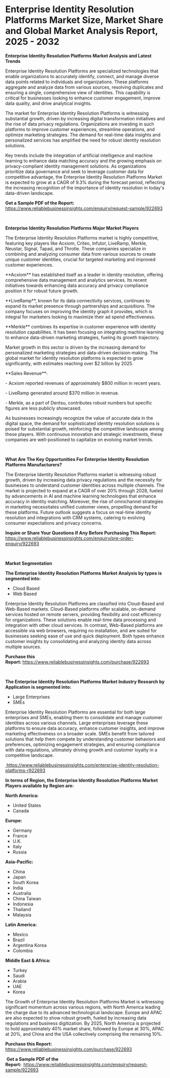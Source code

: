<p><h1>Enterprise Identity Resolution Platforms Market Size, Market Share and Global Market Analysis Report, 2025 - 2032</h1></p><p><strong>Enterprise Identity Resolution Platforms Market Analysis and Latest Trends</strong></p>
<p><p>Enterprise Identity Resolution Platforms are specialized technologies that enable organizations to accurately identify, connect, and manage diverse data points related to individuals and organizations. These platforms aggregate and analyze data from various sources, resolving duplicates and ensuring a single, comprehensive view of identities. This capability is critical for businesses looking to enhance customer engagement, improve data quality, and drive analytical insights.</p><p>The market for Enterprise Identity Resolution Platforms is witnessing substantial growth, driven by increasing digital transformation initiatives and the rise of data privacy regulations. Organizations are investing in such platforms to improve customer experiences, streamline operations, and optimize marketing strategies. The demand for real-time data insights and personalized services has amplified the need for robust identity resolution solutions.</p><p>Key trends include the integration of artificial intelligence and machine learning to enhance data matching accuracy and the growing emphasis on privacy-compliant identity management solutions. As organizations prioritize data governance and seek to leverage customer data for competitive advantage, the Enterprise Identity Resolution Platforms Market is expected to grow at a CAGR of 9.3% during the forecast period, reflecting the increasing recognition of the importance of identity resolution in today's data-driven landscape.</p></p>
<p><strong>Get a Sample PDF of the Report:&nbsp;</strong> <a href="https://www.reliablebusinessinsights.com/enquiry/request-sample/922693?utm_campaign=3445&utm_medium=2&utm_source=Github&utm_content=ia&utm_term=18042025&utm_id=enterprise-identity-resolution-platforms">https://www.reliablebusinessinsights.com/enquiry/request-sample/922693</a></p>
<p>&nbsp;</p>
<p><strong>Enterprise Identity Resolution Platforms Major Market Players</strong></p>
<p><p>The Enterprise Identity Resolution Platforms market is highly competitive, featuring key players like Acxiom, Criteo, Infutor, LiveRamp, Merkle, Neustar, Signal, Tapad, and Throtle. These companies specialize in combining and analyzing consumer data from various sources to create unique customer identities, crucial for targeted marketing and improved customer experiences.</p><p>**Acxiom** has established itself as a leader in identity resolution, offering comprehensive data management and analytics services. Its recent initiatives towards enhancing data accuracy and privacy compliance position it for robust future growth.</p><p>**LiveRamp**, known for its data connectivity services, continues to expand its market presence through partnerships and acquisitions. The company focuses on improving the identity graph it provides, which is integral for marketers looking to maximize their ad spend effectiveness.</p><p>**Merkle** combines its expertise in customer experience with identity resolution capabilities. It has been focusing on integrating machine learning to enhance data-driven marketing strategies, fueling its growth trajectory.</p><p>Market growth in this sector is driven by the increasing demand for personalized marketing strategies and data-driven decision-making. The global market for identity resolution platforms is expected to grow significantly, with estimates reaching over $2 billion by 2025.</p><p>**Sales Revenue**: </p><p>- Acxiom reported revenues of approximately $800 million in recent years.</p><p>- LiveRamp generated around $370 million in revenue.</p><p>- Merkle, as a part of Dentsu, contributes robust numbers but specific figures are less publicly showcased.</p><p>As businesses increasingly recognize the value of accurate data in the digital space, the demand for sophisticated identity resolution solutions is poised for substantial growth, reinforcing the competitive landscape among these players. With continuous innovation and strategic investments, these companies are well-positioned to capitalize on evolving market trends.</p></p>
<p>&nbsp;</p>
<p><strong>What Are The Key Opportunities For Enterprise Identity Resolution Platforms Manufacturers?</strong></p>
<p><p>The Enterprise Identity Resolution Platforms market is witnessing robust growth, driven by increasing data privacy regulations and the necessity for businesses to understand customer identities across multiple channels. The market is projected to expand at a CAGR of over 20% through 2028, fueled by advancements in AI and machine learning technologies that enhance accuracy in identity matching. Moreover, the rise of omnichannel strategies in marketing necessitates unified customer views, propelling demand for these platforms. Future outlook suggests a focus on real-time identity resolution and integrations with CRM systems, catering to evolving consumer expectations and privacy concerns.</p></p>
<p><strong>Inquire or Share Your Questions If Any Before Purchasing This Report:</strong> <a href="https://www.reliablebusinessinsights.com/enquiry/pre-order-enquiry/922693?utm_campaign=3445&utm_medium=2&utm_source=Github&utm_content=ia&utm_term=18042025&utm_id=enterprise-identity-resolution-platforms">https://www.reliablebusinessinsights.com/enquiry/pre-order-enquiry/922693</a></p>
<p>&nbsp;</p>
<p><strong>Market Segmentation</strong></p>
<p><strong>The Enterprise Identity Resolution Platforms Market Analysis by types is segmented into:</strong></p>
<p><ul><li>Cloud Based</li><li>Web Based</li></ul></p>
<p><p>Enterprise Identity Resolution Platforms are classified into Cloud-Based and Web-Based markets. Cloud-Based platforms offer scalable, on-demand services hosted on remote servers, providing flexibility and cost efficiency for organizations. These solutions enable real-time data processing and integration with other cloud services. In contrast, Web-Based platforms are accessible via web browsers, requiring no installation, and are suited for businesses seeking ease of use and quick deployment. Both types enhance customer insights by consolidating and analyzing identity data across multiple sources.</p></p>
<p><strong>Purchase this Report:&nbsp;</strong><a href="https://www.reliablebusinessinsights.com/purchase/922693?utm_campaign=3445&utm_medium=2&utm_source=Github&utm_content=ia&utm_term=18042025&utm_id=enterprise-identity-resolution-platforms">https://www.reliablebusinessinsights.com/purchase/922693</a></p>
<p>&nbsp;</p>
<p><strong>The Enterprise Identity Resolution Platforms Market Industry Research by Application is segmented into:</strong></p>
<p><ul><li>Large Enterprises</li><li>SMEs</li></ul></p>
<p><p>Enterprise Identity Resolution Platforms are essential for both large enterprises and SMEs, enabling them to consolidate and manage customer identities across various channels. Large enterprises leverage these platforms to ensure data accuracy, enhance customer insights, and improve marketing effectiveness on a broader scale. SMEs benefit from tailored solutions that help them compete by understanding customer behaviors and preferences, optimizing engagement strategies, and ensuring compliance with data regulations, ultimately driving growth and customer loyalty in a competitive landscape.</p></p>
<p><a href="https://www.reliablebusinessinsights.com/enterprise-identity-resolution-platforms-r922693?utm_campaign=3445&utm_medium=2&utm_source=Github&utm_content=ia&utm_term=18042025&utm_id=enterprise-identity-resolution-platforms">&nbsp;https://www.reliablebusinessinsights.com/enterprise-identity-resolution-platforms-r922693</a></p>
<p><strong>In terms of Region, the Enterprise Identity Resolution Platforms Market Players available by Region are:</strong></p>
<p>
    <p> <strong> North America: </strong>
        <ul>
            <li>United States</li>
            <li>Canada</li>
        </ul>
        </p> 
    <p> <strong> Europe: </strong>
        <ul>
            <li>Germany</li>
            <li>France</li>
            <li>U.K.</li>
            <li>Italy</li>
            <li>Russia</li>
        </ul>
        </p> 
    <p> <strong> Asia-Pacific: </strong>
        <ul>
            <li>China</li>
            <li>Japan</li>
            <li>South Korea</li>
            <li>India</li>
            <li>Australia</li>
            <li>China Taiwan</li>
            <li>Indonesia</li>
            <li>Thailand</li>
            <li>Malaysia</li>
        </ul>
        </p> 
    <p> <strong> Latin America: </strong>
        <ul>
            <li>Mexico</li>
            <li>Brazil</li>
            <li>Argentina Korea</li>
            <li>Colombia</li>
        </ul>
        </p> 
    <p> <strong> Middle East & Africa: </strong>
        <ul>
            <li>Turkey</li>
            <li>Saudi</li>
            <li>Arabia</li>
            <li>UAE</li>
            <li>Korea</li>
        </ul>
    </p>
    </p>
<p><p>The Growth of Enterprise Identity Resolution Platforms Market is witnessing significant momentum across various regions, with North America leading the charge due to its advanced technological landscape. Europe and APAC are also expected to show robust growth, fueled by increasing data regulations and business digitization. By 2025, North America is projected to hold approximately 40% market share, followed by Europe at 30%, APAC at 20%, and China and the USA collectively comprising the remaining 10%.</p></p>
<p><strong>Purchase this Report: </strong><a href="https://www.reliablebusinessinsights.com/purchase/922693?utm_campaign=3445&utm_medium=2&utm_source=Github&utm_content=ia&utm_term=18042025&utm_id=enterprise-identity-resolution-platforms">https://www.reliablebusinessinsights.com/purchase/922693</a></p>
<p>&nbsp;<strong>Get a Sample PDF of the Report:&nbsp;&nbsp;</strong><a href="https://www.reliablebusinessinsights.com/enquiry/request-sample/922693?utm_campaign=3445&utm_medium=2&utm_source=Github&utm_content=ia&utm_term=18042025&utm_id=enterprise-identity-resolution-platforms">https://www.reliablebusinessinsights.com/enquiry/request-sample/922693</a></p>
<p><strong></strong></p>
<p><p></p><p></p><p></p></p>